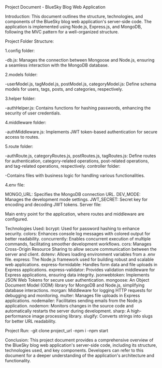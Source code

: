 Project Document - BlueSky Blog Web Application

Introduction:
This document outlines the structure, technologies, and components of the BlueSky blog web application's server-side code. The application is implemented using Node.js, Express.js, and MongoDB, following the MVC pattern for a well-organized structure.

Project Folder Structure:

1.config folder:

-db.js: Manages the connection between Mongoose and Node.js, ensuring a seamless interaction with the MongoDB database.

2.models folder:

-userModel.js, tagModel.js, postModel.js, categoryModel.js: Define schema models for users, tags, posts, and categories, respectively.

3.helper folder:

-authHelper.js: Contains functions for hashing passwords, enhancing the security of user credentials.

4.middleware folder:

-authMiddleware.js: Implements JWT token-based authentication for secure access to routes.

5.route folder:

-authRoute.js, categoryRoutes.js, postRoutes.js, tagRoutes.js: Define routes for authentication, category-related operations, post-related operations, and tag-related operations, respectively.
controller folder:

-Contains files with business logic for handling various functionalities.

4.env file:

MONGO_URL: Specifies the MongoDB connection URL.
DEV_MODE: Manages the development mode settings.
JWT_SECRET: Secret key for encoding and decoding JWT tokens.
Server file:

Main entry point for the application, where routes and middleware are configured.

Technologies Used:
bcrypt: Used for password hashing to enhance security.
colors: Enhances console log messages with colored output for better readability.
concurrently: Enables concurrent execution of multiple commands, facilitating smoother development workflows.
cors: Manages Cross-Origin Resource Sharing to allow secure communication between the server and client.
dotenv: Allows loading environment variables from a .env file.
express: The Node.js framework used for building robust and scalable web applications.
express-formidable: Handles form data and file uploads in Express applications.
express-validator: Provides validation middleware for Express applications, ensuring data integrity.
jsonwebtoken: Implements JSON Web Tokens for secure user authentication.
mongoose: An Object Document Model (ODM) library for MongoDB and Node.js, simplifying database interactions.
morgan: Middleware for logging HTTP requests for debugging and monitoring.
multer: Manages file uploads in Express applications.
nodemailer: Facilitates sending emails from the Node.js application.
nodemon: Monitors changes in the source code and automatically restarts the server during development.
sharp: A high-performance image processing library.
slugify: Converts strings into slugs for better URL readability.

Project Run:
-git clone project_url
-npm i
-npm start

Conclusion:
This project document provides a comprehensive overview of the BlueSky blog web application's server-side code, including its structure, technologies used, and key components. Developers can refer to this document for a deeper understanding of the application's architecture and functionality.
